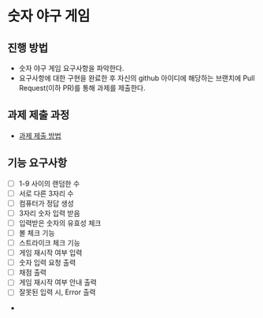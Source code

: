 # 숫자 야구 게임
## 진행 방법
* 숫자 야구 게임 요구사항을 파악한다.
* 요구사항에 대한 구현을 완료한 후 자신의 github 아이디에 해당하는 브랜치에 Pull Request(이하 PR)를 통해 과제를 제출한다.

## 과제 제출 과정
* [과제 제출 방법](https://github.com/next-step/nextstep-docs/tree/master/precourse)

## 기능 요구사항
- [ ] 1-9 사이의 랜덤한 수
- [ ] 서로 다른 3자리 수
- [ ] 컴퓨터가 정답 생성
- [ ] 3자리 숫자 입력 받음
- [ ] 입력받은 숫자의 유효성 체크
- [ ] 볼 체크 기능
- [ ] 스트라이크 체크 기능
- [ ] 게임 재시작 여부 입력
- [ ] 숫자 입력 요청 출력
- [ ] 채점 출력
- [ ] 게임 재시작 여부 안내 출력
- [ ] 잘못된 입력 시, Error 출력
- 


